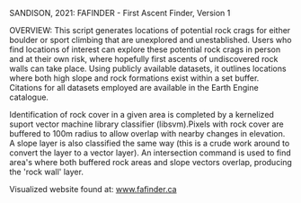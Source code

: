 SANDISON, 2021: FAFINDER - First Ascent Finder, Version 1 

OVERVIEW:
This script generates locations of potential rock crags for either boulder or sport climbing that
are unexplored and unestablished. Users who find locations of interest can explore these potential rock crags
in person and at their own risk, where hopefully first ascents of undiscovered rock walls can take place.
Using publicly available datasets, it outlines locations where both high slope and rock formations exist 
within a set buffer. Citations for all datasets employed are available in the Earth Engine catalogue.

Identification of rock cover in a given area is completed by a kernelized suport vector machine library 
classifier (libsvm).Pixels with rock cover are buffered to 100m radius to allow overlap with nearby changes in
elevation. A slope layer is also classified the same way (this is a crude work around to convert the layer to 
a vector layer). An intersection command is used to find area's where both buffered rock areas and slope vectors
overlap, producing the 'rock wall' layer.

Visualized website found at: www.fafinder.ca
